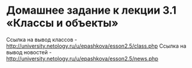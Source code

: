 # Домашнее задание к лекции 3.1 «Классы и объекты»
Ссылка на вывод классов - http://university.netology.ru/u/epashkova/esson2.5/class.php
Ссылка на вывод новостей - http://university.netology.ru/u/epashkova/esson2.5/news.php